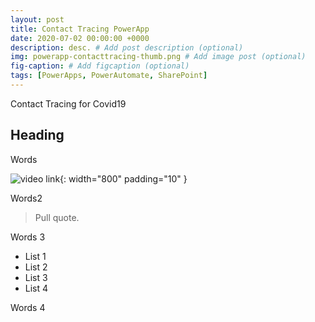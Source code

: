 ```yaml
---
layout: post
title: Contact Tracing PowerApp
date: 2020-07-02 00:00:00 +0000
description: desc. # Add post description (optional)
img: powerapp-contacttracing-thumb.png # Add image post (optional)
fig-caption: # Add figcaption (optional)
tags: [PowerApps, PowerAutomate, SharePoint]
---
```

Contact Tracing for Covid19

## Heading
Words

![video link](https://youtu.be/qT7q4Y2pi3I){: width="800" padding="10" }

Words2

>Pull quote.

Words 3

* List 1
* List 2
* List 3
* List 4

Words 4



